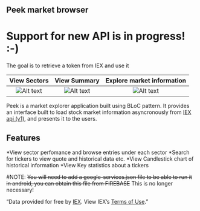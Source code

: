 ## Peek market browser

<!--# The IEX API has been paywalled and can only be accessed through an account thus the free API Won't work anymore -->

# Support for new API is in progress! :-)

The goal is to retrieve a token from IEX and use it

|             View Sectors             |              View Summary              |          Explore market information          |
| :----------------------------------: | :------------------------------------: | :------------------------------------------: |
| ![Alt text](list.gif 'View Sectors') | ![Alt text](search.gif 'View Sectors') | ![Alt text](select_stock.gif 'View Sectors') |

Peek is a market explorer application built using BLoC pattern. It provides an interface built to load stock market information asyncronously
from [IEX api (v1)](https://iextrading.com/developer/), and presents it to the users.

## Features

*View sector perfomance and browse entries under each sector
*Search for tickers to view quote and historical data etc.
*View Candlestick chart of historical information
*View Key statistics about a tickers

#NOTE:
~~You will need to add a google-services.json file to be able to run it in android, you can obtain this file from FIREBASE~~
This is no longer necessary!

“Data provided for free by [IEX](https://iextrading.com/developer/). View IEX’s [Terms of Use](https://iextrading.com/api-exhibit-a/).”
